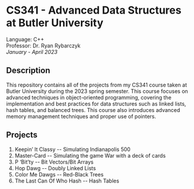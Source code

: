 # CS341 - Advanced Data Structures at Butler University
Language: C++\
Professor: Dr. Ryan Rybarczyk\
*January - April 2023*

## Description
This repository contains all of the projects from my CS341 course taken at Butler University during the 2023 spring semester. 
This course focuses on advanced techniques in object-oriented programming, covering the implementation and best practices for data structures such as linked lists, hash tables, and balanced trees. This course also introduces advanced memory management techniques and proper use of pointers. 

## Projects 
1. Keepin’ It Classy -- Simulating Indianapolis 500
2.  Master-Card -- Simulating the game War with a deck of cards
3. P ‘Bit’ty -- Bit Vectors/Bit Arrays
4. Hop Dawg -- Doubly Linked Lists
5. Color Me Dawgs -- Red-Black Trees
6. The Last Can Of Who Hash -- Hash Tables

